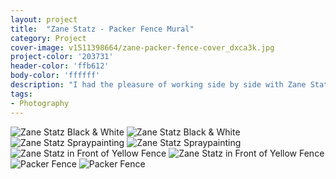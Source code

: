 ```yaml
---
layout: project
title:  "Zane Statz - Packer Fence Mural"
category: Project
cover-image: v1511398664/zane-packer-fence-cover_dxca3k.jpg
project-color: '203731'
header-color: 'ffb612'
body-color: 'ffffff'
description: "I had the pleasure of working side by side with Zane Statz as a designer for a year. During the Packer season, he and his talented partner Spencer Young grab some bottles (a lot of bottles) of spraypaint, facemasks, and some worn out clothes and set to work covering an entire fence with a unique piece of art. So when the time came, I grabbed my camera, jumped in the car, and drove out to document a small part of what these guys do. The fence is directly across the street from Lambeau Field, and every year Zane and Spencer come up with a new unique design to cover the fence with. Fans can't help but take photos in front of it. Be sure to check out <a target='_blank' href='http://zasdesigns.com/' rel='noopener'>Zane's work</a>."
tags:
- Photography
---
```

<div class="grid-2_full fade-me">
  <img class="lazyload" alt="Zane Statz Black & White"
  src="https://res.cloudinary.com/iambramer/image/upload/e_blur:600,dpr_auto,f_auto,q_10,w_100/v1512893979/zane-packer-fence-3_vmqfau.jpg"
  data-srcset="https://res.cloudinary.com/iambramer/image/upload/dpr_auto,f_auto,q_auto,w_1600/v1512893979/zane-packer-fence-3_vmqfau.jpg 1900w,
  https://res.cloudinary.com/iambramer/image/upload/dpr_auto,f_auto,q_auto,w_1200/v1512893979/zane-packer-fence-3_vmqfau.jpg 1400w,
  https://res.cloudinary.com/iambramer/image/upload/dpr_auto,f_auto,q_auto,w_800/v1512893979/zane-packer-fence-3_vmqfau.jpg 1000w,
  https://res.cloudinary.com/iambramer/image/upload/dpr_auto,f_auto,q_auto,w_400/v1512893979/zane-packer-fence-3_vmqfau.jpg 400w">
    <noscript>
    <img alt="Zane Statz Black & White"
      src="https://res.cloudinary.com/iambramer/image/upload/dpr_auto,f_auto,q_auto,w_1600/v1512893979/zane-packer-fence-3_vmqfau.jpg"
      srcset="https://res.cloudinary.com/iambramer/image/upload/dpr_auto,f_auto,q_auto,w_1600/v1512893979/zane-packer-fence-3_vmqfau.jpg 1900w,
      https://res.cloudinary.com/iambramer/image/upload/dpr_auto,f_auto,q_auto,w_1200/v1512893979/zane-packer-fence-3_vmqfau.jpg 1400w,
      https://res.cloudinary.com/iambramer/image/upload/dpr_auto,f_auto,q_auto,w_800/v1512893979/zane-packer-fence-3_vmqfau.jpg 1000w,
      https://res.cloudinary.com/iambramer/image/upload/dpr_auto,f_auto,q_auto,w_400/v1512893979/zane-packer-fence-3_vmqfau.jpg 400w">
    </noscript>
</div>

<div class="grid-2_full fade-me">
  <img class="lazyload" alt="Zane Statz Spraypainting"
  src="https://res.cloudinary.com/iambramer/image/upload/e_blur:600,dpr_auto,f_auto,q_10,w_100/v1512893979/zane-packer-fence-2_sjopux.jpg"
  data-srcset="https://res.cloudinary.com/iambramer/image/upload/dpr_auto,f_auto,q_auto,w_1600/v1512893979/zane-packer-fence-2_sjopux.jpg 1900w,
  https://res.cloudinary.com/iambramer/image/upload/dpr_auto,f_auto,q_auto,w_1200/v1512893979/zane-packer-fence-2_sjopux.jpg 1400w,
  https://res.cloudinary.com/iambramer/image/upload/dpr_auto,f_auto,q_auto,w_800/v1512893979/zane-packer-fence-2_sjopux.jpg 1000w,
  https://res.cloudinary.com/iambramer/image/upload/dpr_auto,f_auto,q_auto,w_400/v1512893979/zane-packer-fence-2_sjopux.jpg 400w">
    <noscript>
    <img alt="Zane Statz Spraypainting"
      src="https://res.cloudinary.com/iambramer/image/upload/dpr_auto,f_auto,q_auto,w_1600/v1512893979/zane-packer-fence-2_sjopux.jpg"
      srcset="https://res.cloudinary.com/iambramer/image/upload/dpr_auto,f_auto,q_auto,w_1600/v1512893979/zane-packer-fence-2_sjopux.jpg 1900w,
      https://res.cloudinary.com/iambramer/image/upload/dpr_auto,f_auto,q_auto,w_1200/v1512893979/zane-packer-fence-2_sjopux.jpg 1400w,
      https://res.cloudinary.com/iambramer/image/upload/dpr_auto,f_auto,q_auto,w_800/v1512893979/zane-packer-fence-2_sjopux.jpg 1000w,
      https://res.cloudinary.com/iambramer/image/upload/dpr_auto,f_auto,q_auto,w_400/v1512893979/zane-packer-fence-2_sjopux.jpg 400w">
    </noscript>
</div>

<div class="grid-2_full fade-me">
  <img class="lazyload" alt="Zane Statz in Front of Yellow Fence"
  src="https://res.cloudinary.com/iambramer/image/upload/e_blur:600,dpr_auto,f_auto,q_10,w_100/v1512893979/zane-packer-fence-1_nrkeff.jpg"
  data-srcset="https://res.cloudinary.com/iambramer/image/upload/dpr_auto,f_auto,q_auto,w_1600/v1512893979/zane-packer-fence-1_nrkeff.jpg 1900w,
  https://res.cloudinary.com/iambramer/image/upload/dpr_auto,f_auto,q_auto,w_1200/v1512893979/zane-packer-fence-1_nrkeff.jpg 1400w,
  https://res.cloudinary.com/iambramer/image/upload/dpr_auto,f_auto,q_auto,w_800/v1512893979/zane-packer-fence-1_nrkeff.jpg 1000w,
  https://res.cloudinary.com/iambramer/image/upload/dpr_auto,f_auto,q_auto,w_400/v1512893979/zane-packer-fence-1_nrkeff.jpg 400w">
    <noscript>
    <img alt="Zane Statz in Front of Yellow Fence"
      src="https://res.cloudinary.com/iambramer/image/upload/dpr_auto,f_auto,q_auto,w_1600/v1512893979/zane-packer-fence-1_nrkeff.jpg"
      srcset="https://res.cloudinary.com/iambramer/image/upload/dpr_auto,f_auto,q_auto,w_1600/v1512893979/zane-packer-fence-1_nrkeff.jpg 1900w,
      https://res.cloudinary.com/iambramer/image/upload/dpr_auto,f_auto,q_auto,w_1200/v1512893979/zane-packer-fence-1_nrkeff.jpg 1400w,
      https://res.cloudinary.com/iambramer/image/upload/dpr_auto,f_auto,q_auto,w_800/v1512893979/zane-packer-fence-1_nrkeff.jpg 1000w,
      https://res.cloudinary.com/iambramer/image/upload/dpr_auto,f_auto,q_auto,w_400/v1512893979/zane-packer-fence-1_nrkeff.jpg 400w">
    </noscript>
</div>

<div class="grid-2_full fade-me">
  <img class="lazyload" alt="Packer Fence"
  src="https://res.cloudinary.com/iambramer/image/upload/e_blur:600,dpr_auto,f_auto,q_10,w_100/v1512893980/zane-packer-fence-4_ja5sry.jpg"
  data-srcset="https://res.cloudinary.com/iambramer/image/upload/dpr_auto,f_auto,q_auto,w_1600/v1512893980/zane-packer-fence-4_ja5sry.jpg 1900w,
  https://res.cloudinary.com/iambramer/image/upload/dpr_auto,f_auto,q_auto,w_1200/v1512893980/zane-packer-fence-4_ja5sry.jpg 1400w,
  https://res.cloudinary.com/iambramer/image/upload/dpr_auto,f_auto,q_auto,w_800/v1512893980/zane-packer-fence-4_ja5sry.jpg 1000w,
  https://res.cloudinary.com/iambramer/image/upload/dpr_auto,f_auto,q_auto,w_400/v1512893980/zane-packer-fence-4_ja5sry.jpg 400w">
    <noscript>
    <img alt="Packer Fence"
      src="https://res.cloudinary.com/iambramer/image/upload/dpr_auto,f_auto,q_auto,w_1600/v1512893980/zane-packer-fence-4_ja5sry.jpg"
      srcset="https://res.cloudinary.com/iambramer/image/upload/dpr_auto,f_auto,q_auto,w_1600/v1512893980/zane-packer-fence-4_ja5sry.jpg 1900w,
      https://res.cloudinary.com/iambramer/image/upload/dpr_auto,f_auto,q_auto,w_1200/v1512893980/zane-packer-fence-4_ja5sry.jpg 1400w,
      https://res.cloudinary.com/iambramer/image/upload/dpr_auto,f_auto,q_auto,w_800/v1512893980/zane-packer-fence-4_ja5sry.jpg 1000w,
      https://res.cloudinary.com/iambramer/image/upload/dpr_auto,f_auto,q_auto,w_400/v1512893980/zane-packer-fence-4_ja5sry.jpg 400w">
    </noscript>
</div>
